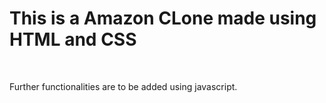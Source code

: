 # This is a Amazon CLone made using HTML and CSS 
<br>
<p>Further functionalities are to be added using javascript.</p>